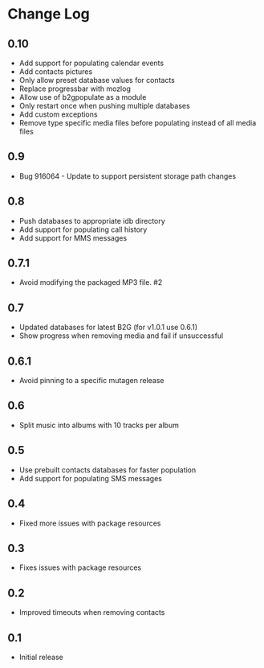 # Change Log

## 0.10
* Add support for populating calendar events
* Add contacts pictures
* Only allow preset database values for contacts
* Replace progressbar with mozlog
* Allow use of b2gpopulate as a module
* Only restart once when pushing multiple databases
* Add custom exceptions
* Remove type specific media files before populating instead of all media files

## 0.9
* Bug 916064 - Update to support persistent storage path changes

## 0.8
* Push databases to appropriate idb directory
* Add support for populating call history
* Add support for MMS messages

## 0.7.1
* Avoid modifying the packaged MP3 file. #2

## 0.7
* Updated databases for latest B2G (for v1.0.1 use 0.6.1)
* Show progress when removing media and fail if unsuccessful

## 0.6.1
* Avoid pinning to a specific mutagen release

## 0.6
* Split music into albums with 10 tracks per album

## 0.5
* Use prebuilt contacts databases for faster population
* Add support for populating SMS messages

## 0.4
* Fixed more issues with package resources

## 0.3
* Fixes issues with package resources

## 0.2
* Improved timeouts when removing contacts

## 0.1
* Initial release
